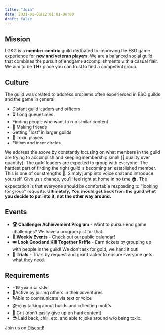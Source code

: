 ```yaml
---
title: "Join"
date: 2021-01-08T12:01:01-06:00
draft: false
---
```


## Mission

LGKG is a **member-centric** guild dedicated to improving the ESO game experience for **new and veteran players**. We are a balanced social guild that combines the pursuit of endgame accomplishments with a casual flair. We aim to be **THE** place you can trust to find a competent group.

## Culture

The guild was created to address problems often experienced in ESO guilds and the game in general.

- Distant guild leaders and officers
- ⏳ Long queue times
- Finding people who want to run similar content
- 🥳 Making friends
- Getting "lost" in larger guilds
- 👿 Toxic players
- Elitism and inner circles

We address the above by constantly focusing on what members in the guild are trying to accomplish and keeping  membership small (💎 quality over quantity). The guild leaders are expected to group with everyone. The hardest part of finding the right guild is becoming an established member. This is one of our strengths 💪. Simply jump into voice chat and introduce yourself. Give us a chance, you'll feel right at home in no time 🏠. The expectation is that everyone should be comfortable responding to "looking for group" requests. **Ultimately, You should get back from the guild what you decide to put into it, not the other way around.**

## Events

* **🏆 Challenger Achievement Program** \- Want to pursue end game challenges? We have a program just for that.
* 📅 **Weekly Events** \- Check out our [public calendar](https://lookgoodkillgood.com/calendar)!
* 🎟️ **Look Good and Kill Together Raffle** \- Earn tickets by grouping up with people in the guild! We don't ask for gold, we hand it out!
* 🥇 **Trials** \- Trials by request and gear tracker to ensure everyone gets what they need.

## Requirements

* \+18 years or older
* 🤝Active by joining others in their adventures
* 🎙️Able to communicate via text or voice
* 🎖️Enjoy talking about builds and collecting motifs
* 💪 Grit (don't easily give up on hard content)
* 😎 Laid back, chill, etc. and able to joke around w/o being toxic.

Join us on [Discord](https://discord.gg/SZbHYNKDKF)!
